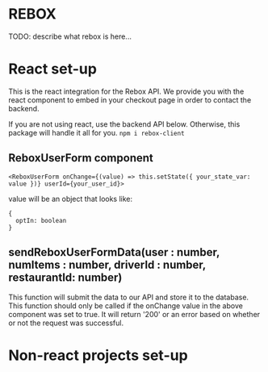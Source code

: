 # REBOX
TODO: describe what rebox is here...
# React set-up 
This is the react integration for the Rebox API. We provide you with the react component to embed in your checkout page in order to contact the backend.
<!-- (API key auth coming soon...!) -->
If you are not using react, use the backend API below. Otherwise, this package will handle it all for you.
`npm i rebox-client`
## ReboxUserForm component
```
<ReboxUserForm onChange={(value) => this.setState({ your_state_var: value })} userId={your_user_id}>
```
value will be an object that looks like:
```
{
  optIn: boolean
}
```
## sendReboxUserFormData(user : number, numItems : number, driverId : number, restaurantId: number)
This function will submit the data to our API and store it to the database.
This function should only be called if the onChange value in the above component was set to true.
It will return '200' or an error based on whether or not the request was successful.
# Non-react projects set-up